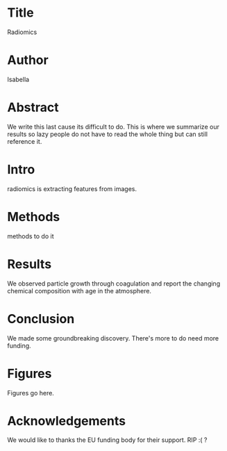 # Title
Radiomics

# Author
Isabella

# Abstract
We write this last cause its difficult to do. This is where we summarize our results so lazy people do not have to read the whole thing but can still reference it.

# Intro
radiomics is extracting features from images.

# Methods
methods to do it 

# Results
We observed particle growth through coagulation and report the changing chemical composition with age in the atmosphere.

# Conclusion
We made some groundbreaking discovery. There's more to do need more funding.

# Figures
Figures go here.

# Acknowledgements
We would like to thanks the EU funding body for their support. RIP :( ?